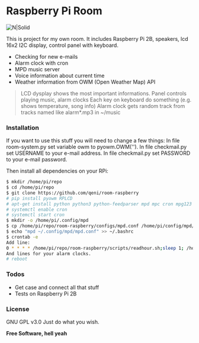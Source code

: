 # Raspberry Pi Room

![N|Solid](https://raw.github.com/qeni/room-raspberry/master/img/powered_by.png)

This is project for my own room. It includes Raspberry Pi 2B, speakers, lcd 16x2 I2C display, control panel with keyboard.

  - Checking for new e-mails
  - Alarm clock with cron
  - MPD music server
  - Voice information about current time
  - Weather information from OWM (Open Weather Map) API

> LCD dysplay shows the most important informations.
> Panel controls playing music, alarm clocks
> Each key on keyboard do something (e.g. shows temperature, song info)
> Alarm clock gets random track from tracks named like alarm*.mp3 in ~/music


### Installation

If you want to use this stuff you will need to change a few things:
In file room-system.py set variable owm to pyowm.OWM('<your key>').
In file checkmail.py set USERNAME to your e-mail address.
In file checkmail.py set PASSWORD to your e-mail password.

Then install all dependencies on your RPi:

```sh
$ mkdir /home/pi/repo
$ cd /home/pi/repo
$ git clone https://github.com/qeni/room-raspberry
# pip install pyowm RPLCD
# apt-get install python python3 python-feedparser mpd mpc cron mpg123
# systemctl enable cron
# systemctl start cron
$ mkdir -o /home/pi/.config/mpd
$ cp /home/pi/repo/room-raspberry/configs/mpd.conf /home/pi/config/mpd/mpd.conf
$ echo "mpd ~/.config/mpd/mpd.conf" >> ~/.bashrc
$ crontab -e
Add line:
0 * * * * /home/pi/repo/room-raspberry/scripts/readhour.sh;sleep 1; /home/pi/repo/room-raspberry/scripts/checkmail.py
And lines for your alarm clocks.
# reboot
```

### Todos

 - Get case and connect all that stuff
 - Tests on Raspberry Pi 2B

### License
GNU GPL v3.0
Just do what you wish.

**Free Software, hell yeah**
